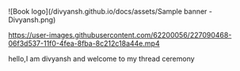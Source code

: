 ![Book logo](/divyansh.github.io/docs/assets/Sample banner - Divyansh.png)


https://user-images.githubusercontent.com/62200056/227090468-06f3d537-11f0-4fea-8fba-8c212c18a44e.mp4


hello,I am divyansh and welcome to my thread ceremony
